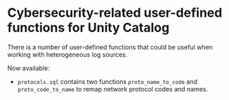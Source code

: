 # Cybersecurity-related user-defined functions for Unity Catalog

There is a number of user-defined functions that could be useful when working with heterogeneous log sources.

Now available:

- `protocols.sql` contains two functions `proto_name_to_code` and `proto_code_to_name` to remap network protocol codes and names.
